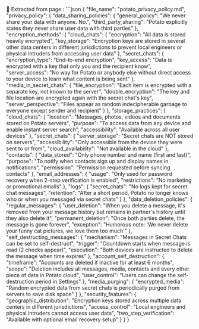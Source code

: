📄  Extracted from page
: ```json
{
  "file_name": "potato_privacy_policy.md",
  "privacy_policy": {
    "data_sharing_policies": {
      "general_policy": "We never share your data with anyone. No.",
      "third_party_sharing": "Potato explicitly states they never share user data with third parties"
    },
    "encryption_methods": {
      "cloud_chats": {
        "encryption": "All data is stored heavily encrypted",
        "key_storage": "Encryption keys are stored in several other data centers in different jurisdictions to prevent local engineers or physical intruders from accessing user data"
      },
      "secret_chats": {
        "encryption_type": "End-to-end encryption",
        "key_access": "Data is encrypted with a key that only you and the recipient know",
        "server_access": "No way for Potato or anybody else without direct access to your device to learn what content is being sent"
      },
      "media_in_secret_chats": {
        "file_encryption": "Each item is encrypted with a separate key, not known to the server",
        "double_encryption": "The key and file location are encrypted again with the secret chat's key",
        "server_perspective": "Files appear as random indecipherable garbage to everyone except sender and recipient"
      }
    },
    "storage_practices": {
      "cloud_chats": {
        "location": "Messages, photos, videos and documents stored on Potato servers",
        "purpose": "To access data from any device and enable instant server search",
        "accessibility": "Available across all user devices"
      },
      "secret_chats": {
        "server_storage": "Secret chats are NOT stored on servers",
        "accessibility": "Only accessible from the device they were sent to or from",
        "cloud_availability": "Not available in the cloud"
      },
      "contacts": {
        "data_stored": "Only phone number and name (first and last)",
        "purpose": "To notify when contacts sign up and display names in notifications",
        "permission": "Permission requested before syncing contacts"
      },
      "email_addresses": {
        "usage": "Only used for password recovery when 2-step verification is enabled",
        "restrictions": "No marketing or promotional emails"
      },
      "logs": {
        "secret_chats": "No logs kept for secret chat messages",
        "retention": "After a short period, Potato no longer knows who or when you messaged via secret chats"
      }
    },
    "data_deletion_policies": {
      "regular_messages": {
        "user_deletion": "When you delete a message, it's removed from your message history but remains in partner's history until they also delete it",
        "permanent_deletion": "Once both parties delete, the message is gone forever",
        "exception": "Humorous note: 'We never delete your funny cat pictures, we love them too much'"
      },
      "self_destructing_messages": {
        "mechanism": "Messages in Secret Chats can be set to self-destruct",
        "trigger": "Countdown starts when message is read (2 checks appear)",
        "execution": "Both devices are instructed to delete the message when time expires"
      },
      "account_self_destruction": {
        "timeframe": "Accounts are deleted if inactive for at least 6 months",
        "scope": "Deletion includes all messages, media, contacts and every other piece of data in Potato cloud",
        "user_control": "Users can change the self-destruction period in Settings"
      },
      "media_purging": {
        "encrypted_media": "Random encrypted data from secret chats is periodically purged from servers to save disk space"
      }
    },
    "security_features": {
      "geographic_distribution": "Encryption keys stored across multiple data centers in different jurisdictions",
      "access_control": "Local engineers and physical intruders cannot access user data",
      "two_step_verification": "Available with optional email recovery setup"
    }
  }
}
```
